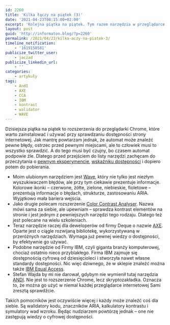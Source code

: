 ```yaml
---
id: 2260
title: 'Kilka łączy na piątek (3)'
date: '2021-04-23T08:15:00+02:00'
excerpt: 'Kolejna piątka na piątek. Tym razem narzędzia w przeglądarce Chrome.'
layout: post
guid: 'http://informaton.blog/?p=2260'
permalink: /2021/04/23/kilka-aczy-na-piatek-3/
timeline_notification:
    - '1619158581'
publicize_twitter_user:
    - jaczad
publicize_linkedin_url:
    - ''
categories:
    - artykuły
tags:
    - AndI
    - AXE
    - CCA
    - IBM
    - kontrast
    - walidator
    - WAVE
---
```


Dzisiejsza piątka na piątek to rozszerzenia do przeglądarki Chrome, które warto zainstalować i używać przy sprawdzaniu dostępności strony internetowej. Jak mantrę powtarzam jednak, że automat może znaleźć pewne błędy, ostrzec przed pewnymi miejscami, ale to człowiek musi to wszystko sprawdzić. A do tego musi być czujny, bo czasem automat podpowie źle. Dlatego przed przejściem do listy narzędzi zachęcam do przeczytania o [pewnym eksperymencie](https://informaton.blog/2017/03/02/automatyczne-walidatory-dostepnosci-dzialaja-za-slabo-by-na-nich-polegac/), [wskaźniku dostępności](https://informaton.blog/2015/01/09/tajemniczy-wskaznik-dostepnosci-utilitii-czyli-o-ograniczonym-zaufaniu-do-automatow/) i dopiero potem do pobierania.

- Moim ulubionym narzędziem jest [Wave](https://chrome.google.com/webstore/detail/wave-evaluation-tool/jbbplnpkjmmeebjpijfedlgcdilocofh), który nie tylko jest niezłym wyszukiwaczem błędów, ale przy tym ciekawie prezentuje informacje. Kolorowe ikonki – czerwone, żółte, zielone, niebieskie, fioletowe – prezentują informacje o błędach, strukturze, zastosowaniu ARIA. Wyjątkowo mała bariera wejścia.
- Jako drugie polecam rozszerzenie [Color Contrast Analyser](https://chrome.google.com/webstore/detail/color-contrast-analyzer/dagdlcijhfbmgkjokkjicnnfimlebcll). Nazwa mówi sama za siebie, ale upewniam – sprawdza kontrast elementów na stronie i jest jednym z pewniejszych narzędzi tego rodzaju. Dlatego też jest polecane na wielu szkoleniach.
- Teraz narzędzie raczej dla deweloperów od firmy Deque o nazwie [AXE](https://chrome.google.com/webstore/detail/axe-devtools-web-accessib/lhdoppojpmngadmnindnejefpokejbdd). Oparte jest o ciągle rozwijaną bibliotekę, wykorzystywaną w przeróżnych narzędziach. Wymaga już pewnej wiedzy o dostępności, by efektywnie go używać.
- Podobne narzędzie od Firmy IBM, czyli giganta branży komputerowej, chociaż ostatnio nieco przyblakłego. Firma IBM zajmuje się dostępnością cyfrową od dziesięcioleci i stworzyła nawet własne standardy dostępności. Nic więc dziwnego, że w sklepie znaleźć można także [IBM Equal Access](https://chrome.google.com/webstore/detail/ibm-equal-access-accessib/lkcagbfjnkomcinoddgooolagloogehp).
- Stefan Wajda by mi nie darował, gdybym nie wymienił tutaj narzędzia [ANDI](https://lepszyweb.pl/andi/). Nie jest to rozszerzenie Chrome, lecz skryptozakładka. Oznacza to, że można go użyć w niemal każdej przeglądarce internetowej Sami zresztą sprawdźcie.

Takich pomocników jest oczywiście więcej i każdy może znaleźć coś dla siebie. Są walidatory kodu, znaczników ARIA, kalkulatory kontrastu i symulatory wad wzroku. Będąc nudziarzem powtórzę jednak – one nie zastępują wiedzy o cyfrowej dostępności.